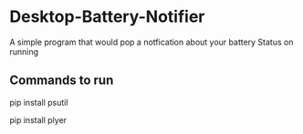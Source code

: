 # Desktop-Battery-Notifier
A simple program that would pop a notfication about your battery Status on running

## Commands to run

pip install psutil

pip install plyer
